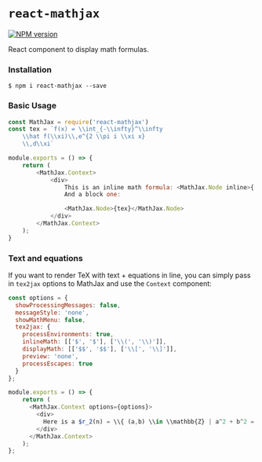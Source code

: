 # `react-mathjax`

[![NPM version](https://badge.fury.io/js/react-mathjax.svg)](http://badge.fury.io/js/react-mathjax)

React component to display math formulas.

### Installation

```
$ npm i react-mathjax --save
```

### Basic Usage

```js
const MathJax = require('react-mathjax')
const tex = `f(x) = \\int_{-\\infty}^\\infty
    \\hat f(\\xi)\\,e^{2 \\pi i \\xi x}
    \\,d\\xi`

module.exports = () => {
    return (
        <MathJax.Context>
            <div>
                This is an inline math formula: <MathJax.Node inline>{'a = b'}</MathJax.Node>
                And a block one:

                <MathJax.Node>{tex}</MathJax.Node>
            </div>
        </MathJax.Context>
    );
}
```

### Text and equations

If you want to render TeX with text + equations in line, you can simply pass in `tex2jax` options to MathJax and use the `Context` component:

```js
const options = {
  showProcessingMessages: false,
  messageStyle: 'none',
  showMathMenu: false,
  tex2jax: {
    processEnvironments: true,
    inlineMath: [['$', '$'], ['\\(', '\\)']],
    displayMath: [['$$', '$$'], ['\\[', '\\]']],
    preview: 'none',
    processEscapes: true
  }
};

module.exports = () => {
    return (
      <MathJax.Context options={options}>
        <div>
          Here is a $r_2(n) = \\{ (a,b) \\in \\mathbb{Z} | a^2 + b^2 = n \\}$, which counts the number of representations of $n$ as a number of 2 squares.
        </div>
      </MathJax.Context>
    );
};
```
